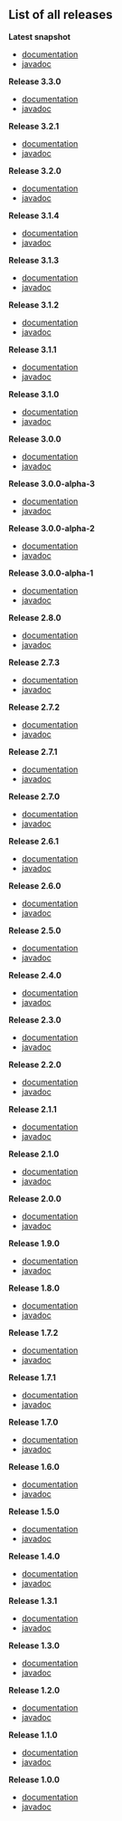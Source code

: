 
## List of all releases ##

**Latest snapshot**
- [documentation](http://text-io.beryx.org/snapshots/latest)
- [javadoc](http://text-io.beryx.org/snapshots/latest/javadoc)

**Release 3.3.0**
  - [documentation](http://text-io.beryx.org/releases/3.3.0)
  - [javadoc](http://text-io.beryx.org/releases/3.3.0/javadoc)

**Release 3.2.1**
  - [documentation](http://text-io.beryx.org/releases/3.2.1)
  - [javadoc](http://text-io.beryx.org/releases/3.2.1/javadoc)

**Release 3.2.0**
  - [documentation](http://text-io.beryx.org/releases/3.2.0)
  - [javadoc](http://text-io.beryx.org/releases/3.2.0/javadoc)

**Release 3.1.4**
  - [documentation](http://text-io.beryx.org/releases/3.1.4)
  - [javadoc](http://text-io.beryx.org/releases/3.1.4/javadoc)

**Release 3.1.3**
  - [documentation](http://text-io.beryx.org/releases/3.1.3)
  - [javadoc](http://text-io.beryx.org/releases/3.1.3/javadoc)

**Release 3.1.2**
  - [documentation](http://text-io.beryx.org/releases/3.1.2)
  - [javadoc](http://text-io.beryx.org/releases/3.1.2/javadoc)

**Release 3.1.1**
  - [documentation](http://text-io.beryx.org/releases/3.1.1)
  - [javadoc](http://text-io.beryx.org/releases/3.1.1/javadoc)

**Release 3.1.0**
  - [documentation](http://text-io.beryx.org/releases/3.1.0)
  - [javadoc](http://text-io.beryx.org/releases/3.1.0/javadoc)

**Release 3.0.0**
  - [documentation](http://text-io.beryx.org/releases/3.0.0)
  - [javadoc](http://text-io.beryx.org/releases/3.0.0/javadoc)

**Release 3.0.0-alpha-3**
  - [documentation](http://text-io.beryx.org/releases/3.0.0-alpha-3)
  - [javadoc](http://text-io.beryx.org/releases/3.0.0-alpha-3/javadoc)

**Release 3.0.0-alpha-2**
  - [documentation](http://text-io.beryx.org/releases/3.0.0-alpha-2)
  - [javadoc](http://text-io.beryx.org/releases/3.0.0-alpha-2/javadoc)

**Release 3.0.0-alpha-1**
  - [documentation](http://text-io.beryx.org/releases/3.0.0-alpha-1)
  - [javadoc](http://text-io.beryx.org/releases/3.0.0-alpha-1/javadoc)

**Release 2.8.0**
  - [documentation](http://text-io.beryx.org/releases/2.8.0)
  - [javadoc](http://text-io.beryx.org/releases/2.8.0/javadoc)

**Release 2.7.3**
  - [documentation](http://text-io.beryx.org/releases/2.7.3)
  - [javadoc](http://text-io.beryx.org/releases/2.7.3/javadoc)

**Release 2.7.2**
  - [documentation](http://text-io.beryx.org/releases/2.7.2)
  - [javadoc](http://text-io.beryx.org/releases/2.7.2/javadoc)

**Release 2.7.1**
  - [documentation](http://text-io.beryx.org/releases/2.7.1)
  - [javadoc](http://text-io.beryx.org/releases/2.7.1/javadoc)

**Release 2.7.0**
  - [documentation](http://text-io.beryx.org/releases/2.7.0)
  - [javadoc](http://text-io.beryx.org/releases/2.7.0/javadoc)

**Release 2.6.1**
  - [documentation](http://text-io.beryx.org/releases/2.6.1)
  - [javadoc](http://text-io.beryx.org/releases/2.6.1/javadoc)

**Release 2.6.0**
  - [documentation](http://text-io.beryx.org/releases/2.6.0)
  - [javadoc](http://text-io.beryx.org/releases/2.6.0/javadoc)

**Release 2.5.0**
  - [documentation](http://text-io.beryx.org/releases/2.5.0)
  - [javadoc](http://text-io.beryx.org/releases/2.5.0/javadoc)

**Release 2.4.0**
  - [documentation](http://text-io.beryx.org/releases/2.4.0)
  - [javadoc](http://text-io.beryx.org/releases/2.4.0/javadoc)

**Release 2.3.0**
  - [documentation](http://text-io.beryx.org/releases/2.3.0)
  - [javadoc](http://text-io.beryx.org/releases/2.3.0/javadoc)

**Release 2.2.0**
  - [documentation](http://text-io.beryx.org/releases/2.2.0)
  - [javadoc](http://text-io.beryx.org/releases/2.2.0/javadoc)

**Release 2.1.1**
  - [documentation](http://text-io.beryx.org/releases/2.1.1)
  - [javadoc](http://text-io.beryx.org/releases/2.1.1/javadoc)

**Release 2.1.0**
  - [documentation](http://text-io.beryx.org/releases/2.1.0)
  - [javadoc](http://text-io.beryx.org/releases/2.1.0/javadoc)

**Release 2.0.0**
  - [documentation](http://text-io.beryx.org/releases/2.0.0)
  - [javadoc](http://text-io.beryx.org/releases/2.0.0/javadoc)

**Release 1.9.0**
  - [documentation](http://text-io.beryx.org/releases/1.9.0)
  - [javadoc](http://text-io.beryx.org/releases/1.9.0/javadoc)

**Release 1.8.0**
  - [documentation](http://text-io.beryx.org/releases/1.8.0)
  - [javadoc](http://text-io.beryx.org/releases/1.8.0/javadoc)

**Release 1.7.2**
  - [documentation](http://text-io.beryx.org/releases/1.7.2)
  - [javadoc](http://text-io.beryx.org/releases/1.7.2/javadoc)

**Release 1.7.1**
  - [documentation](http://text-io.beryx.org/releases/1.7.1)
  - [javadoc](http://text-io.beryx.org/releases/1.7.1/javadoc)

**Release 1.7.0**
  - [documentation](http://text-io.beryx.org/releases/1.7.0)
  - [javadoc](http://text-io.beryx.org/releases/1.7.0/javadoc)

**Release 1.6.0**
  - [documentation](http://text-io.beryx.org/releases/1.6.0)
  - [javadoc](http://text-io.beryx.org/releases/1.6.0/javadoc)

**Release 1.5.0**
  - [documentation](http://text-io.beryx.org/releases/1.5.0)
  - [javadoc](http://text-io.beryx.org/releases/1.5.0/javadoc)

**Release 1.4.0**
  - [documentation](http://text-io.beryx.org/releases/1.4.0)
  - [javadoc](http://text-io.beryx.org/releases/1.4.0/javadoc)

**Release 1.3.1**
  - [documentation](http://text-io.beryx.org/releases/1.3.1)
  - [javadoc](http://text-io.beryx.org/releases/1.3.1/javadoc)

**Release 1.3.0**
  - [documentation](http://text-io.beryx.org/releases/1.3.0)
  - [javadoc](http://text-io.beryx.org/releases/1.3.0/javadoc)

**Release 1.2.0**
  - [documentation](http://text-io.beryx.org/releases/1.2.0)
  - [javadoc](http://text-io.beryx.org/releases/1.2.0/javadoc)

**Release 1.1.0**
  - [documentation](http://text-io.beryx.org/releases/1.1.0)
  - [javadoc](http://text-io.beryx.org/releases/1.1.0/javadoc)

**Release 1.0.0**
  - [documentation](http://text-io.beryx.org/releases/1.0.0)
  - [javadoc](http://text-io.beryx.org/releases/1.0.0/javadoc)


